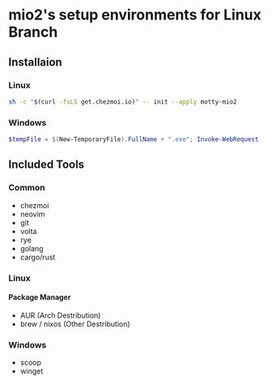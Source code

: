 # mio2's setup environments for Linux Branch

## Installaion

### Linux

```bash
sh -c "$(curl -fsLS get.chezmoi.io)" -- init --apply motty-mio2
```

### Windows

```powershell
$tempFile = $(New-TemporaryFile).FullName + ".exe"; Invoke-WebRequest -Uri "https://github.com/twpayne/chezmoi/releases/latest/download/chezmoi-windows-amd64.exe" -OutFile $tempFile; . $tempFile init --apply motty-mio2; Remove-Item $tempFile
```

## Included Tools

### Common

- chezmoi
- neovim
- git
- volta
- rye
- golang
- cargo/rust

### Linux

#### Package Manager

- AUR (Arch Destribution)
- brew / nixos (Other Destribution)

### Windows

- scoop
- winget
